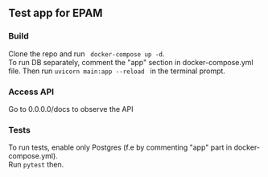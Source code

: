 ## Test app for EPAM

### Build

Clone the repo and run ``
docker-compose up -d``.  
To run DB separately, comment the "app" section in docker-compose.yml file.
Then run ``uvicorn main:app --reload `` in the terminal prompt.

### Access API

Go to 0.0.0.0/docs to observe the API

### Tests

To run tests, enable only Postgres (f.e by commenting "app" part in docker-compose.yml).  
Run ``pytest`` then.